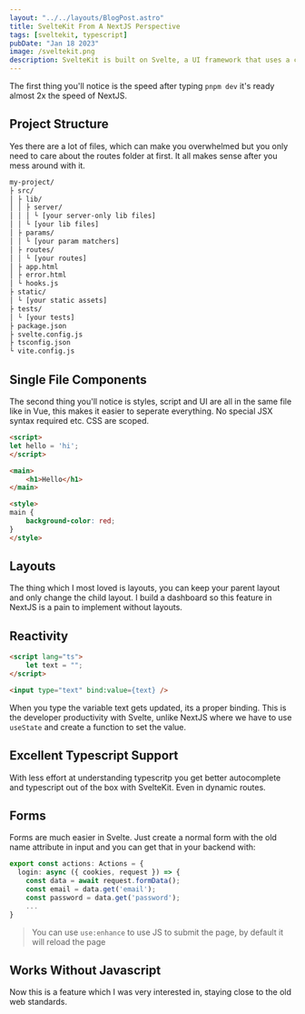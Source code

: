 ```yaml
---
layout: "../../layouts/BlogPost.astro"
title: SvelteKit From A NextJS Perspective
tags: [sveltekit, typescript]
pubDate: "Jan 18 2023"
image: /sveltekit.png
description: SvelteKit is built on Svelte, a UI framework that uses a compiler to let you write breathtakingly concise components that do minimal work in the browser.
---
```


The first thing you'll notice is the speed after typing `pnpm dev` it's ready almost 2x the speed of NextJS.

## Project Structure

Yes there are a lot of files, which can make you overwhelmed but you only need to care about the routes folder at first. It all makes sense after you mess around with it.

```bash
my-project/
├ src/
│ ├ lib/
│ │ ├ server/
│ │ │ └ [your server-only lib files]
│ │ └ [your lib files]
│ ├ params/
│ │ └ [your param matchers]
│ ├ routes/
│ │ └ [your routes]
│ ├ app.html
│ ├ error.html
│ └ hooks.js
├ static/
│ └ [your static assets]
├ tests/
│ └ [your tests]
├ package.json
├ svelte.config.js
├ tsconfig.json
└ vite.config.js
```

## Single File Components

The second thing you'll notice is styles, script and UI are all in the same file like in Vue, this makes it easier to seperate everything. No special JSX syntax required etc. CSS are scoped.

```html
<script>
let hello = 'hi';
</script>

<main>
	<h1>Hello</h1>
</main>

<style>
main {
	background-color: red;
}
</style>
```

## Layouts

The thing which I most loved is layouts, you can keep your parent layout and only change the child layout. I build a dashboard so this feature in NextJS is a pain to implement without layouts.

## Reactivity

```html
<script lang="ts">
	let text = "";
</script>

<input type="text" bind:value={text} />
```

When you type the variable text gets updated, its a proper binding. This is the developer productivity with Svelte, unlike NextJS where we have to use `useState` and create a function to set the value.

## Excellent Typescript Support

With less effort at understanding typescritp you get better autocomplete and typescript out of the box with SvelteKit. Even in dynamic routes.

## Forms

Forms are much easier in Svelte. Just create a normal form with the old name attribute in input and you can get that in your backend with:

```ts
export const actions: Actions = {
  login: async ({ cookies, request }) => {
    const data = await request.formData();
    const email = data.get('email');
    const password = data.get('password');
	...
}
```

> You can use `use:enhance` to use JS to submit the page, by default it will reload the page

## Works Without Javascript

Now this is a feature which I was very interested in, staying close to the old web standards.